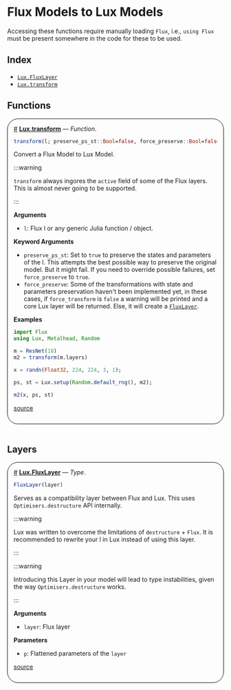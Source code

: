 
<a id='Flux-Models-to-Lux-Models'></a>

# Flux Models to Lux Models




Accessing these functions require manually loading `Flux`, i.e., `using Flux` must be present somewhere in the code for these to be used.


<a id='Index'></a>

## Index

- [`Lux.FluxLayer`](#Lux.FluxLayer)
- [`Lux.transform`](#Lux.transform)


<a id='Functions'></a>

## Functions

<div style='border-width:1px; border-style:solid; border-color:black; padding: 1em; border-radius: 25px;'>
<a id='Lux.transform' href='#Lux.transform'>#</a>&nbsp;<b><u>Lux.transform</u></b> &mdash; <i>Function</i>.



```julia
transform(l; preserve_ps_st::Bool=false, force_preserve::Bool=false)
```

Convert a Flux Model to Lux Model.

:::warning

`transform` always ingores the `active` field of some of the Flux layers. This is almost never going to be supported.

:::

**Arguments**

  * `l`: Flux l or any generic Julia function / object.

**Keyword Arguments**

  * `preserve_ps_st`: Set to `true` to preserve the states and parameters of the l. This attempts the best possible way to preserve the original model. But it might fail. If you need to override possible failures, set `force_preserve` to `true`.
  * `force_preserve`: Some of the transformations with state and parameters preservation haven't been implemented yet, in these cases, if `force_transform` is `false` a warning will be printed and a core Lux layer will be returned. Else, it will create a [`FluxLayer`](flux_to_lux#Lux.FluxLayer).

**Examples**

```julia
import Flux
using Lux, Metalhead, Random

m = ResNet(18)
m2 = transform(m.layers)

x = randn(Float32, 224, 224, 3, 1);

ps, st = Lux.setup(Random.default_rng(), m2);

m2(x, ps, st)
```


<a target='_blank' href='https://github.com/LuxDL/Lux.jl/blob/9869bfe496a087ec1cb2d72ccff627f4d4a4d308/src/extensions.jl#L2-L44' class='documenter-source'>source</a><br>

</div>
<br>

<a id='Layers'></a>

## Layers

<div style='border-width:1px; border-style:solid; border-color:black; padding: 1em; border-radius: 25px;'>
<a id='Lux.FluxLayer' href='#Lux.FluxLayer'>#</a>&nbsp;<b><u>Lux.FluxLayer</u></b> &mdash; <i>Type</i>.



```julia
FluxLayer(layer)
```

Serves as a compatibility layer between Flux and Lux. This uses `Optimisers.destructure` API internally.

:::warning

Lux was written to overcome the limitations of `destructure` + `Flux`. It is recommended to rewrite your l in Lux instead of using this layer.

:::

:::warning

Introducing this Layer in your model will lead to type instabilities, given the way `Optimisers.destructure` works.

:::

**Arguments**

  * `layer`: Flux layer

**Parameters**

  * `p`: Flattened parameters of the `layer`


<a target='_blank' href='https://github.com/LuxDL/Lux.jl/blob/9869bfe496a087ec1cb2d72ccff627f4d4a4d308/src/extensions.jl#L49-L76' class='documenter-source'>source</a><br>

</div>
<br>
